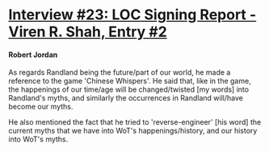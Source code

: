 # [Interview #23: LOC Signing Report - Viren R. Shah, Entry #2](https://www.theoryland.com/intvmain.php?i=23#2)

#### Robert Jordan

As regards Randland being the future/part of our world, he made a reference to the game 'Chinese Whispers'. He said that, like in the game, the happenings of our time/age will be changed/twisted [my words] into Randland's myths, and similarly the occurrences in Randland will/have become our myths.

He also mentioned the fact that he tried to 'reverse-engineer' [his word] the current myths that we have into WoT's happenings/history, and our history into WoT's myths.

